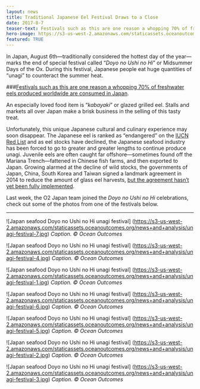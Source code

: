 ```yaml
---
layout: news
title: Traditional Japanese Eel Festival Draws to a Close
date: 2017-8-7
teaser-text: Festivals such as this are one reason a whopping 70% of freswhater eels produced worldwide are consumed in Japan. View some photos from one of the celebrations.
hero-image: https://s3-us-west-2.amazonaws.com/staticassets.oceanoutcomes.org/news+and+analysis/unagi-festival-2.jpg
featured: TRUE
---
```

In Japan, August 6th—traditionally considered the hottest day of the year—marks the end of special festival called “*Doyo no Ushi no Hi*” or Midsummer Days of the Ox. During this festival, Japanese people eat huge quantities of “unagi” to counteract the summer heat.

###<a href="https://www.theatlantic.com/science/archive/2016/01/unagi-endangered-eel-japan/423675/" target="blank">Festivals such as this are one reason a whopping 70% of freshwater eels produced worldwide are consumed in Japan</a>.

An especially loved food item is “*kabayaki*” or glazed grilled eel. Stalls and markets all over Japan make a brisk business in the selling of this tasty treat. 

Unfortunately, this unique Japanese cultural and culinary experience may soon disappear. The Japanese eel is ranked as “endangered” on the <a href="http://www.iucnredlist.org/details/166184/0" target="blank">IUCN Red List</a> and as eel stocks have declined, the Japanese seafood industry has been forced to go to greater and greater lengths to continue produce unagi. Juvenile eels are often caught far offshore—sometimes found off the Mariana Trench—fattened in Chinese fish farms, and then exported to Japan. Growing alarmed at the decline of wild stocks, the governments of Japan, China, South Korea and Taiwan signed a landmark agreement in 2014 to reduce the amount of glass eel harvests, <a href="https://asia.nikkei.com/Politics-Economy/International-Relations/East-Asian-deal-on-eel-conservation-remains-elusive" target="blank">but the agreement hasn’t yet been fully implemented</a>.

Last week, the O2 Japan team joined the *Doyo no Ushi no Hi* celebrations, check out some of the photos from one of the festivals below. 

----

![Japan seafood Doyo no Ushi no Hi unagi festival]
(https://s3-us-west-2.amazonaws.com/staticassets.oceanoutcomes.org/news+and+analysis/unagi-festival-7.jpg)
*Caption. © Ocean Outcomes*

![Japan seafood Doyo no Ushi no Hi unagi festival]
(https://s3-us-west-2.amazonaws.com/staticassets.oceanoutcomes.org/news+and+analysis/unagi-festival-4.jpg)
*Caption. © Ocean Outcomes*

![Japan seafood Doyo no Ushi no Hi unagi festival]
(https://s3-us-west-2.amazonaws.com/staticassets.oceanoutcomes.org/news+and+analysis/unagi-festival-1.jpg)
*Caption. © Ocean Outcomes*

![Japan seafood Doyo no Ushi no Hi unagi festival]
(https://s3-us-west-2.amazonaws.com/staticassets.oceanoutcomes.org/news+and+analysis/unagi-festival-6.jpg)
*Caption. © Ocean Outcomes*

![Japan seafood Doyo no Ushi no Hi unagi festival]
(https://s3-us-west-2.amazonaws.com/staticassets.oceanoutcomes.org/news+and+analysis/unagi-festival-5.jpg)
*Caption. © Ocean Outcomes*

![Japan seafood Doyo no Ushi no Hi unagi festival]
(https://s3-us-west-2.amazonaws.com/staticassets.oceanoutcomes.org/news+and+analysis/unagi-festival-2.jpg)
*Caption. © Ocean Outcomes*

![Japan seafood Doyo no Ushi no Hi unagi festival]
(https://s3-us-west-2.amazonaws.com/staticassets.oceanoutcomes.org/news+and+analysis/unagi-festival-3.jpg)
*Caption. © Ocean Outcomes*
